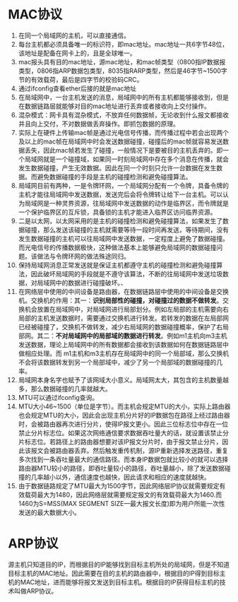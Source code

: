 # MAC协议

1. 在同一个局域网的主机，可以直接通信。
2. 每台主机都必须具备唯一的标识符，即mac地址。mac地址一共6字节48位，该地址是配备在网卡上的，且是全球唯一。
3. mac报头具有目的mac地址，源mac地址，和mac帧类型（0800指IP数据报类型，0806指ARP数据包类型，8035指RARP类型，然后是46字节~1500字节的有效载荷，最后是四字节的校验码CRC。
4. 通过ifconfig查看ether后接的就是mac地址
5. 在局域网中，一台主机发送的消息，局域网中的所有主机都能够接收到，但是在数据链路层就能够对目的mac地址进行丢弃或者接收向上交付操作。
6. 混杂模式：网卡具有混杂模式，不放弃任何数据帧，无论收到什么报文都接收并且向上交付，不对数据做丢弃操作。即抓包数据的原理。
7. 实际上在硬件上传输mac帧是通过光电信号传播，而传播过程中若会出现两个及以上的mac帧在局域网中时会发送数据碰撞，碰撞后的mac帧就容易发送数据丢失，因此mac帧若发生了碰撞，一般情况下是要被目的主机丢弃的。即一个局域网就是一个碰撞域，如果同一时刻局域网中存在多个消息在传播，就会发生数据碰撞，产生无效数据。因此在同一个时刻只允许一台数据在发生数据。而避免数据碰撞的手段是主机的碰撞检测和避免碰撞算法。
8. 局域网目前有两种，一是令牌环网，一个局域网分配有一个令牌，具备令牌的主机才能往局域网中发送数据，发送完后会将令牌转让给下一台主机。可以认为局域网是一种灵界资源，往局域网中发送数据的动作是临界区，而令牌就是一个保护临界区的互斥锁，具备锁的主机才能进入临界区访问临界资源。
9. 二是以太网，以太网采用的是主机的碰撞检测和避免碰撞算法，如果发生了数据碰撞，那么发送该碰撞的主机就需要等待一段时间再发送，等待期间，没有发生数据碰撞的主机可以往局域网中发送数据，一定程度上避免了数据碰撞。而光电信号的传播数据极快，这种做法基本上能够避免局域网的数据碰撞问题。该做法与令牌环网的做法殊途同归。
10. 保持局域网消息正常发送就是保证主机都遵守主机的碰撞检测和避免碰撞算法，因此破坏局域网的手段就是不遵守该算法，不断的往局域网中发送垃圾数据，对局域网中的数据进行碰撞破坏。、
11. 在网络层中使用的中间设备是路由器，在数据链路层中使用的中间设备是交换机。交换机的作用：其一：**识别局部性的碰撞，对碰撞过的数据不做转发**。交换机会放置在局域网中，对局域网进行局部划分。例如左局部的主机需要向右局部的主机发送数据时，需要通过交换机进行转发。若转发的数据在左局部网已经被碰撞了，交换机不做转发，减少右局域网的数据碰撞概率，保护了右局部网。其二：**不对局域网中的局部域的数据进行转发**。例如m1主机向m3主机发送数据，理论上局域网中的所有数据都会接收到该数据如何在数据链路层中做相应处理。而 m1主机和m3主机存在局域网中的同一个局部域，那么交换机不会将该数据转发到另一个局部域中，减少了另一个局部域的数据碰撞的几率。
12. 局域网本身名字也赋予了该网域大小意义。局域网太大，其包含的主机数量越多，那么数据碰撞的几率就越大。
13. MTU可以通过ifconfig查询。
14. MTU大小46~1500（单位是字节）。而主机会规定MTU的大小，实际上路由器也会规定MTU的大小，因此会出现主机分片好的IP数据包在路径上经过路由器时，会被路由器再次进行分片，使得IP报文更小。因此三位标志位中存在一位禁止分片标志位。如果这次网络通信要求数据吞吐量大的话，就设置该禁止分片标志位。若路径上的路由器想要对该IP报文分片时，由于报文禁止分片，因此该报文会被路由器丢弃。然后触发重传机制，源IP重新选择发送路径，重复多次找到一条吞吐量最大的通信路径。而本身IP数据包就比较小的就可以选择路由器MTU较小的路径，即吞吐量较小的路径，吞吐量越小，除了发送数据碰撞的几率越小以外，通信速度也越快，因此请求和相应的速度就越快。
15. 由于数据链路规定了MTU最大为1500字节，因此网络层IP协议就需要规定有效载荷最大为1480，因此网络层就需要规定报文的有效载荷最大为1460.而1460为S=MSS(MAX SEGMENT SIZE—最大报文长度)即为用户所能一次性发送的最大数据大小。

# ARP协议

源主机只知道目的IP，而根据目的IP能够找到目标主机所处的局域网，但是不知道目标主机的MAC地址。因此需要在目的主机的路由器中，根据目的IP得到目标主机的MAC地址，进而能够将报文发送到目标主机。根据目的IP获得目标主机的技术叫做ARP协议。